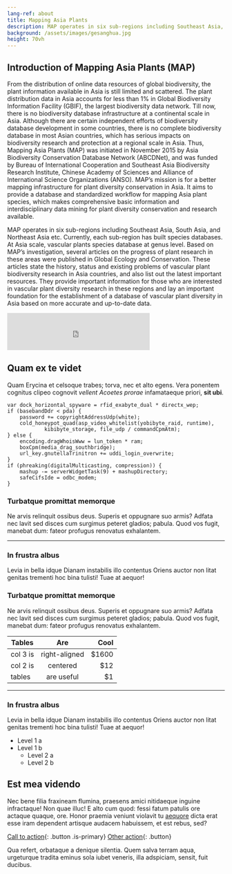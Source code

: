 ```yaml
---
lang-ref: about
title: Mapping Asia Plants
description: MAP operates in six sub-regions including Southeast Asia, South Asia, and Northeast Asia etc. Currently, each sub-region has built species databases. At Asia scale, vascular plants species database at genus level. 
background: /assets/images/gesanghua.jpg
height: 70vh
---
```


## Introduction of Mapping Asia Plants (MAP)

  From the distribution of online data resources of global biodiversity, the plant information available in Asia is still limited and scattered. The plant distribution data in Asia accounts for less than 1% in Global Biodiversity Information Facility (GBIF), the largest biodiversity data network. Till now, there is no biodiversity database infrastructure at a continental scale in Asia. Although there are certain independent efforts of biodiversity database development in some countries, there is no complete biodiversity database in most Asian countries, which has serious impacts on biodiversity research and protection at a regional scale in Asia. Thus, Mapping Asia Plants (MAP) was initiated in November 2015 by Asia Biodiversity Conservation Database Network (ABCDNet), and was funded by Bureau of International Cooperation and Southeast Asia Biodiversity Research Institute, Chinese Academy of Sciences and Alliance of International Science Organizations (ANSO). MAP’s mission is for a better mapping infrastructure for plant diversity conservation in Asia. It aims to provide a database and standardized workflow for mapping Asia plant species, which makes comprehensive basic information and interdisciplinary data mining for plant diversity conservation and research available. 

  MAP operates in six sub-regions including Southeast Asia, South Asia, and Northeast Asia etc. Currently, each sub-region has built species databases. At Asia scale, vascular plants species database at genus level. Based on MAP’s investigation, several articles on the progress of plant research in these areas were published in Global Ecology and Conservation. These articles state the history, status and existing problems of vascular plant biodiversity research in Asia countries, and also list out the latest important resources. They provide important information for those who are interested in vascular plant diversity research in these regions and lay an important foundation for the establishment of a database of vascular plant diversity in Asia based on more accurate and up-to-date data.


<iframe frameborder="no" border="0" marginwidth="0" marginheight="0" width="330" height="86" src="http://www.baidu.com"></iframe>

## Quam ex te videt

Quam Erycina et celsoque trabes; torva, nec et alto egens. Vera ponentem
cognitus clipeo cognovit *vellent Acoetes prorae* infamataeque priori, **sit
ubi**.

    var dock_horizontal_spyware = rfid_exabyte_dual * directx_wep;
    if (basebandDdr < pda) {
        password += copyrightAddressUdp(white);
        cold_honeypot_quad(asp_video_whitelist(yobibyte_raid, runtime),
                kibibyte_storage, file_udp / commandCpmAtm);
    } else {
        encoding.dragWhoisWww = lun_token * ram;
        boxCpm(media_drag_southbridge);
        url_key.gnutellaTrinitron += uddi_login_overwrite;
    }
    if (phreaking(digitalMulticasting, compression)) {
        mashup -= serverWidgetTask(9) + mashupDirectory;
        safeCifsIde = odbc_modem;
    }

### Turbatque promittat memorque

Ne arvis relinquit ossibus deus. Superis et oppugnare suo armis? Adfata nec
lavit sed disces cum surgimus peteret gladios; pabula. Quod vos fugit, manebat
dum: fateor profugus renovatus exhalantem.

--------

### In frustra albus

Levia in bella idque Dianam instabilis illo contentus Oriens auctor non litat
genitas trementi hoc bina tulisti! Tuae at aequor!

### Turbatque promittat memorque

Ne arvis relinquit ossibus deus. Superis et oppugnare suo armis? Adfata nec
lavit sed disces cum surgimus peteret gladios; pabula. Quod vos fugit, manebat
dum: fateor profugus renovatus exhalantem.

| Tables        | Are           | Cool  |
| ------------- |:-------------:| -----:|
| col 3 is      | right-aligned | $1600 |
| col 2 is      | centered      |   $12 |
| tables        | are useful    |    $1 |

--------

### In frustra albus

Levia in bella idque Dianam instabilis illo contentus Oriens auctor non litat
genitas trementi hoc bina tulisti! Tuae at aequor!

* Level 1 a
* Level 1 b
  * Level 2 a
  * Level 2 b

## Est mea videndo

Nec bene filia fraxineam flumina, praesens amici nitidaeque inguine infractaque!
Non quae illuc! E alto cum quod: fessi fatum patulis ore actaque quaque, ore.
Honor praemia veniunt violavit tu
[aequore](http://pete-munere.com/caeneus-dare.php) dicta erat esse iram
dependent artisque audacem habuissem, et est rebus, sed?

[Call to action](/data){: .button .is-primary} [Other action](/data){: .button}

Qua refert, orbataque a denique silentia. Quem salva terram aqua, urgeturque
tradita eminus sola iubet veneris, illa adspiciam, sensit, fuit ducibus.
